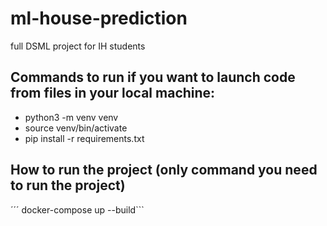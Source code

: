 # ml-house-prediction
full DSML project for IH students


## Commands to run if you want to launch code from files in your local machine:

* python3 -m venv venv
* source venv/bin/activate
* pip install -r requirements.txt

## How to run the project (only command you need to run the project)
´´´ docker-compose up --build```
